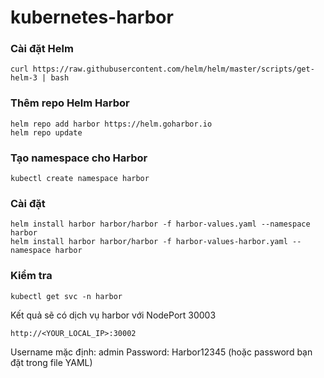 # kubernetes-harbor

### Cài đặt Helm

```
curl https://raw.githubusercontent.com/helm/helm/master/scripts/get-helm-3 | bash
```

### Thêm repo Helm Harbor
```
helm repo add harbor https://helm.goharbor.io
helm repo update
```

### Tạo namespace cho Harbor

```
kubectl create namespace harbor
```

### Cài đặt

```
helm install harbor harbor/harbor -f harbor-values.yaml --namespace harbor
helm install harbor harbor/harbor -f harbor-values-harbor.yaml --namespace harbor
```

### Kiểm tra

```
kubectl get svc -n harbor
```

Kết quả sẽ có dịch vụ harbor với NodePort 30003
```
http://<YOUR_LOCAL_IP>:30002
```


Username mặc định: admin
Password: Harbor12345 (hoặc password bạn đặt trong file YAML)

